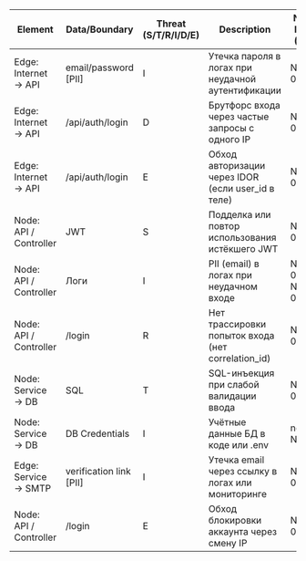 | Element | Data/Boundary | Threat (S/T/R/I/D/E) | Description | NFR link (ID) | Mitigation idea (ADR later) |
|--------|---------------|----------------------|-------------|---------------|-----------------------------|
| Edge: Internet → API | email/password [PII] | I | Утечка пароля в логах при неудачной аутентификации | NFR-007 | Маскирование PII в логах, RFC7807-ошибки |
| Edge: Internet → API | /api/auth/login | D | Брутфорс входа через частые запросы с одного IP | NFR-004 | Rate limit: 5 попыток/5 мин |
| Edge: Internet → API | /api/auth/login | E | Обход авторизации через IDOR (если user_id в теле) | NFR-005 | Проверка владения ресурсом, server-side authZ |
| Node: API / Controller | JWT | S | Подделка или повтор использования истёкшего JWT | NFR-003 | JWT с коротким TTL + refresh, проверка exp/iss |
| Node: API / Controller | Логи | I | PII (email) в логах при неудачном входе | NFR-006, NFR-007 | Структурные логи без паролей, маскирование email |
| Node: API / Controller | /login | R | Нет трассировки попыток входа (нет correlation_id) | NFR-006 | Добавить correlation_id, логировать user_id, IP |
| Node: Service → DB | SQL | T | SQL-инъекция при слабой валидации ввода | NFR-003 | Параметризованные запросы, ORM |
| Node: Service → DB | DB Credentials | I | Учётные данные БД в коде или .env | need NFR | Использовать secret store (Vault, GitHub Secrets) |
| Edge: Service → SMTP | verification link [PII] | I | Утечка email через ссылку в логах или мониторинге | NFR-007 | Не логировать полные ссылки, маскировать PII |
| Node: API / Controller | /login | E | Обход блокировки аккаунта через смену IP | NFR-005 | Блокировка по user_id + IP (dual lockout) |
